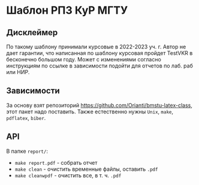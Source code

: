 # Шаблон РПЗ КуР МГТУ

## Дисклеймер

По такому шаблону принимали курсовые в 2022-2023 уч. г.
Автор не дает гарантии, что написанная по шаблону курсовая пройдет TestVKR в бесконечно большом году.
Может с изменениями согласно инструкциям по ссылке в зависимости подойти для отчетов по лаб. раб или НИР.

## Зависимости

За основу взят репозиторий https://github.com/Orianti/bmstu-latex-class, этот пакет надо поставить.
Также естественно нужны `Unix`, `make`, `pdflatex`, `biber`. 

## API 

В папке `report/`:

- `make report.pdf` - собрать отчет
- `make clean` - очистить временные файлы, оставить `.pdf`
- `make cleanwpdf` - очистить все, в т. ч. `.pdf`
